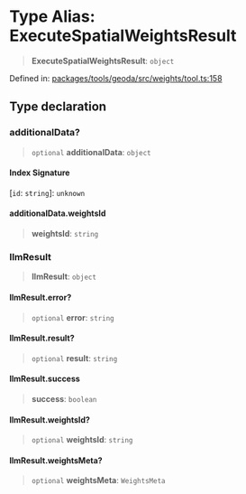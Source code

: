 # Type Alias: ExecuteSpatialWeightsResult

> **ExecuteSpatialWeightsResult**: `object`

Defined in: [packages/tools/geoda/src/weights/tool.ts:158](https://github.com/GeoDaCenter/openassistant/blob/37d127dc7a76d6b5cf9de906c055e4c904e3dfed/packages/tools/geoda/src/weights/tool.ts#L158)

## Type declaration

### additionalData?

> `optional` **additionalData**: `object`

#### Index Signature

\[`id`: `string`\]: `unknown`

#### additionalData.weightsId

> **weightsId**: `string`

### llmResult

> **llmResult**: `object`

#### llmResult.error?

> `optional` **error**: `string`

#### llmResult.result?

> `optional` **result**: `string`

#### llmResult.success

> **success**: `boolean`

#### llmResult.weightsId?

> `optional` **weightsId**: `string`

#### llmResult.weightsMeta?

> `optional` **weightsMeta**: `WeightsMeta`
